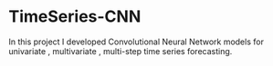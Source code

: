 # TimeSeries-CNN
In this project I developed Convolutional Neural Network models for univariate , multivariate , multi-step time series forecasting.
